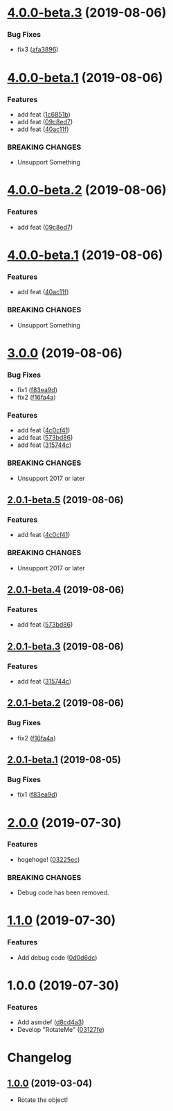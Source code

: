 # [4.0.0-beta.3](https://github.com/mob-sakai/RotateMe/compare/4.0.0-beta.1@beta...4.0.0-beta.2@beta) (2019-08-06)


### Bug Fixes

* fix3 ([afa3896](https://github.com/mob-sakai/RotateMe/commit/afa3896))

# [4.0.0-beta.1](https://github.com/mob-sakai/RotateMe/compare/3.0.0...4.0.0-beta.1@beta) (2019-08-06)


### Features

* add feat ([1c6851b](https://github.com/mob-sakai/RotateMe/commit/1c6851b))
* add feat ([09c8ed7](https://github.com/mob-sakai/RotateMe/commit/09c8ed7))
* add feat ([40ac11f](https://github.com/mob-sakai/RotateMe/commit/40ac11f))


### BREAKING CHANGES

* Unsupport Something

# [4.0.0-beta.2](https://github.com/mob-sakai/RotateMe/compare/4.0.0-beta.1@beta...4.0.0-beta.2@beta) (2019-08-06)


### Features

* add feat ([09c8ed7](https://github.com/mob-sakai/RotateMe/commit/09c8ed7))

# [4.0.0-beta.1](https://github.com/mob-sakai/RotateMe/compare/3.0.0...4.0.0-beta.1@beta) (2019-08-06)


### Features

* add feat ([40ac11f](https://github.com/mob-sakai/RotateMe/commit/40ac11f))


### BREAKING CHANGES

* Unsupport Something

# [3.0.0](https://github.com/mob-sakai/RotateMe/compare/2.0.0...3.0.0) (2019-08-06)


### Bug Fixes

* fix1 ([f83ea9d](https://github.com/mob-sakai/RotateMe/commit/f83ea9d))
* fix2 ([f16fa4a](https://github.com/mob-sakai/RotateMe/commit/f16fa4a))


### Features

* add feat ([4c0cf41](https://github.com/mob-sakai/RotateMe/commit/4c0cf41))
* add feat ([573bd86](https://github.com/mob-sakai/RotateMe/commit/573bd86))
* add feat ([315744c](https://github.com/mob-sakai/RotateMe/commit/315744c))


### BREAKING CHANGES

* Unsupport 2017 or later

## [2.0.1-beta.5](https://github.com/mob-sakai/RotateMe/compare/2.0.1-beta.4@beta...2.0.1-beta.5@beta) (2019-08-06)


### Features

* add feat ([4c0cf41](https://github.com/mob-sakai/RotateMe/commit/4c0cf41))


### BREAKING CHANGES

* Unsupport 2017 or later

## [2.0.1-beta.4](https://github.com/mob-sakai/RotateMe/compare/2.0.1-beta.3@beta...2.0.1-beta.4@beta) (2019-08-06)


### Features

* add feat ([573bd86](https://github.com/mob-sakai/RotateMe/commit/573bd86))

## [2.0.1-beta.3](https://github.com/mob-sakai/RotateMe/compare/2.0.1-beta.2@beta...2.0.1-beta.3@beta) (2019-08-06)


### Features

* add feat ([315744c](https://github.com/mob-sakai/RotateMe/commit/315744c))

## [2.0.1-beta.2](https://github.com/mob-sakai/RotateMe/compare/2.0.1-beta.1@beta...2.0.1-beta.2@beta) (2019-08-06)


### Bug Fixes

* fix2 ([f16fa4a](https://github.com/mob-sakai/RotateMe/commit/f16fa4a))

## [2.0.1-beta.1](https://github.com/mob-sakai/RotateMe/compare/2.0.0...2.0.1-beta.1@beta) (2019-08-05)


### Bug Fixes

* fix1 ([f83ea9d](https://github.com/mob-sakai/RotateMe/commit/f83ea9d))

# [2.0.0](https://github.com/mob-sakai/RotateMe/compare/1.1.0...2.0.0) (2019-07-30)


### Features

* hogehoge! ([03225ec](https://github.com/mob-sakai/RotateMe/commit/03225ec))


### BREAKING CHANGES

* Debug code has been removed.

# [1.1.0](https://github.com/mob-sakai/RotateMe/compare/1.0.0...1.1.0) (2019-07-30)


### Features

* Add debug code ([0d0d6dc](https://github.com/mob-sakai/RotateMe/commit/0d0d6dc))

# 1.0.0 (2019-07-30)


### Features

* Add asmdef ([d8cd4a3](https://github.com/mob-sakai/RotateMe/commit/d8cd4a3))
* Develop "RotateMe" ([03127fe](https://github.com/mob-sakai/RotateMe/commit/03127fe))

# Changelog

## [1.0.0](https://github.com/mob-sakai/RotateMe/tree/1.0.0) (2019-03-04)

- Rotate the object!
